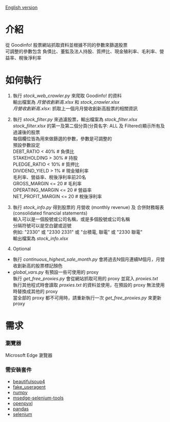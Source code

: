 [English version](https://github.com/play0137/Stock_web_crawler/blob/master/README_EN.md)

# 介紹
從 Goodinfo! 股票網站抓取資料並根據不同的參數來篩選股票  
可調整的參數包含 負債比、董監及法人持股、質押比、現金殖利率、毛利率、營益率、稅後淨利率

# 如何執行
1. 執行 *stock_web_crawler.py* 來爬取 Goodinfo! 的資料  
輸出檔案為 *月營收創新高.xlsx* 和 *stock_crawler.xlsx*  
*月營收創新高.xlsx*: 抓取上一個月月營收創新高股票的相關資訊    

2. 執行 *stock_filter.py* 來過濾股票，輸出檔案為 *stock_filter.xlsx*  
*stock_filter.xlsx* 的第一及第二個分頁(分頁名字: ALL 及 Filtered)顯示所有及過濾後的股票  
每個欄位皆為用來做篩選的參數，參數是可調整的  
預設參數設定  
DEBT_RATIO < 40%        # 負債比  
STAKEHOLDING > 30%      # 持股  
PLEDGE_RATIO < 10%      # 質押比  
DIVIDEND_YIELD > 1%     # 現金殖利率  
毛利率、營益率、稅後淨利率前20名  
GROSS_MARGIN <= 20      # 毛利率  
OPERATING_MARGIN <= 20  # 營益率  
NET_PROFIT_MARGIN <= 20 # 稅後淨利率  

3. 執行 *stock_info.py* 得到股票的 月營收 (monthly revenue) 及 合併財務報表 (consolidated financial statements)  
輸入可以是一個股號或公司名稱，或是多個股號或公司名稱  
分隔符號可以是空白鍵或逗號  
例如: "2330" 或 "2330 2331" 或 "台積電, 聯電" 或 "2330 聯電"  
輸出檔案為 *stock_info.xlsx*  

4. Optional  
* 執行 *continuous_highest_sale_month.py* 會將過去N個月連續M個月，月營收創新高的股票標記顏色
* *global_vars.py* 有預設一些可使用的 proxy  
  執行 *get_free_proxies.py* 會從網站抓取可用的 proxy 並寫入 *proxies.txt*  
  執行其他程式時會讀取 *proxies.txt* 的資料並使用，在預設的 proxy 無法使用時替換成其他的 proxy  
  當全部的 proxy 都不可用時，請重新執行一次 *get_free_proxies.py* 來更新 proxy

# 需求
### 瀏覽器
Microsoft Edge 瀏覽器  

### 需安裝套件
* [beautifulsoup4](https://pypi.org/project/beautifulsoup4/)
* [fake_useragent](https://pypi.org/project/fake-useragent/)
* [numpy](https://pypi.org/project/numpy/)
* [msedge-selenium-tools](https://pypi.org/project/msedge-selenium-tools/)
* [openpyxl](https://pypi.org/project/openpyxl/)
* [pandas](https://pypi.org/project/pandas/)
* [selenium](https://pypi.org/project/selenium/)
